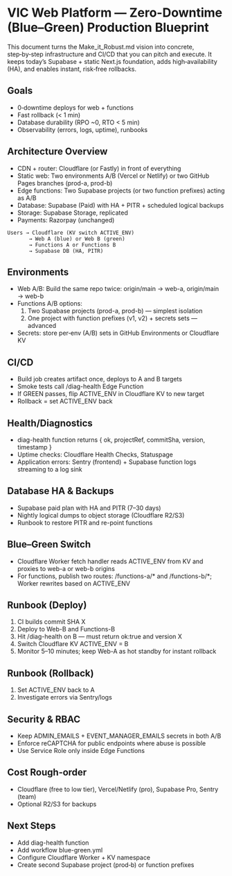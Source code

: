 # VIC Web Platform — Zero-Downtime (Blue–Green) Production Blueprint

This document turns the Make_it_Robust.md vision into concrete, step‑by‑step infrastructure and CI/CD that you can pitch and execute. It keeps today’s Supabase + static Next.js foundation, adds high‑availability (HA), and enables instant, risk‑free rollbacks.

## Goals
- 0‑downtime deploys for web + functions
- Fast rollback (< 1 min)
- Database durability (RPO ~0, RTO < 5 min)
- Observability (errors, logs, uptime), runbooks

## Architecture Overview
- CDN + router: Cloudflare (or Fastly) in front of everything
- Static web: Two environments A/B (Vercel or Netlify) or two GitHub Pages branches (prod-a, prod-b)
- Edge functions: Two Supabase projects (or two function prefixes) acting as A/B
- Database: Supabase (Paid) with HA + PITR + scheduled logical backups
- Storage: Supabase Storage, replicated
- Payments: Razorpay (unchanged)

```
Users → Cloudflare (KV switch ACTIVE_ENV)
       → Web A (blue) or Web B (green)
       → Functions A or Functions B
       → Supabase DB (HA, PITR)
```

## Environments
- Web A/B: Build the same repo twice: origin/main → web-a, origin/main → web-b
- Functions A/B options:
  1) Two Supabase projects (prod-a, prod-b) — simplest isolation
  2) One project with function prefixes (v1, v2) + secrets sets — advanced
- Secrets: store per‑env (A/B) sets in GitHub Environments or Cloudflare KV

## CI/CD
- Build job creates artifact once, deploys to A and B targets
- Smoke tests call /diag-health Edge Function
- If GREEN passes, flip ACTIVE_ENV in Cloudflare KV to new target
- Rollback = set ACTIVE_ENV back

## Health/Diagnostics
- diag-health function returns { ok, projectRef, commitSha, version, timestamp }
- Uptime checks: Cloudflare Health Checks, Statuspage
- Application errors: Sentry (frontend) + Supabase function logs streaming to a log sink

## Database HA & Backups
- Supabase paid plan with HA and PITR (7–30 days)
- Nightly logical dumps to object storage (Cloudflare R2/S3)
- Runbook to restore PITR and re-point functions

## Blue–Green Switch
- Cloudflare Worker fetch handler reads ACTIVE_ENV from KV and proxies to web-a or web-b origins
- For functions, publish two routes: /functions-a/* and /functions-b/*; Worker rewrites based on ACTIVE_ENV

## Runbook (Deploy)
1. CI builds commit SHA X
2. Deploy to Web-B and Functions-B
3. Hit /diag-health on B — must return ok:true and version X
4. Switch Cloudflare KV ACTIVE_ENV = B
5. Monitor 5–10 minutes; keep Web-A as hot standby for instant rollback

## Runbook (Rollback)
1. Set ACTIVE_ENV back to A
2. Investigate errors via Sentry/logs

## Security & RBAC
- Keep ADMIN_EMAILS + EVENT_MANAGER_EMAILS secrets in both A/B
- Enforce reCAPTCHA for public endpoints where abuse is possible
- Use Service Role only inside Edge Functions

## Cost Rough‑order
- Cloudflare (free to low tier), Vercel/Netlify (pro), Supabase Pro, Sentry (team)
- Optional R2/S3 for backups

## Next Steps
- Add diag-health function
- Add workflow blue-green.yml
- Configure Cloudflare Worker + KV namespace
- Create second Supabase project (prod‑b) or function prefixes
